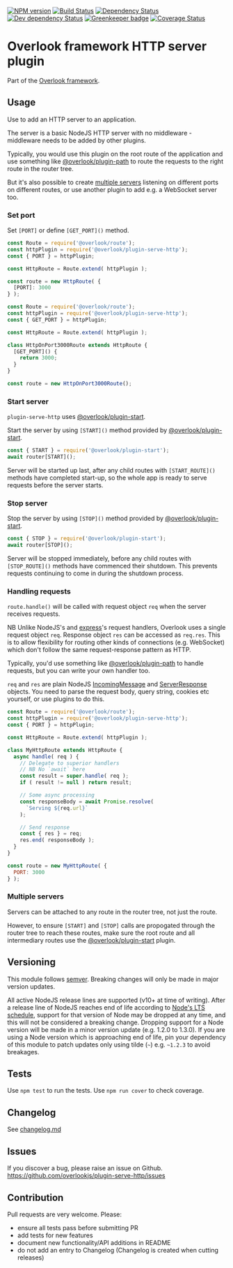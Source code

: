 [![NPM version](https://img.shields.io/npm/v/@overlook/plugin-serve-http.svg)](https://www.npmjs.com/package/@overlook/plugin-serve-http)
[![Build Status](https://img.shields.io/travis/overlookjs/plugin-serve-http/master.svg)](http://travis-ci.org/overlookjs/plugin-serve-http)
[![Dependency Status](https://img.shields.io/david/overlookjs/plugin-serve-http.svg)](https://david-dm.org/overlookjs/plugin-serve-http)
[![Dev dependency Status](https://img.shields.io/david/dev/overlookjs/plugin-serve-http.svg)](https://david-dm.org/overlookjs/plugin-serve-http)
[![Greenkeeper badge](https://badges.greenkeeper.io/overlookjs/plugin-serve-http.svg)](https://greenkeeper.io/)
[![Coverage Status](https://img.shields.io/coveralls/overlookjs/plugin-serve-http/master.svg)](https://coveralls.io/r/overlookjs/plugin-serve-http)

# Overlook framework HTTP server plugin

Part of the [Overlook framework](https://overlookjs.github.io/).

## Usage

Use to add an HTTP server to an application.

The server is a basic NodeJS HTTP server with no middleware - middleware needs to be added by other plugins.

Typically, you would use this plugin on the root route of the application and use something like [@overlook/plugin-path](https://www.npmjs.com/package/@overlook/plugin-path) to route the requests to the right route in the router tree.

But it's also possible to create [multiple servers](#multiple-servers) listening on different ports on different routes, or use another plugin to add e.g. a WebSocket server too.

### Set port

Set `[PORT]` or define `[GET_PORT]()` method.

```js
const Route = require('@overlook/route');
const httpPlugin = require('@overlook/plugin-serve-http');
const { PORT } = httpPlugin;

const HttpRoute = Route.extend( httpPlugin );

const route = new HttpRoute( {
  [PORT]: 3000
} );
```

```js
const Route = require('@overlook/route');
const httpPlugin = require('@overlook/plugin-serve-http');
const { GET_PORT } = httpPlugin;

const HttpRoute = Route.extend( httpPlugin );

class HttpOnPort3000Route extends HttpRoute {
  [GET_PORT]() {
    return 3000;
  }
}

const route = new HttpOnPort3000Route();
```

### Start server

`plugin-serve-http` uses [@overlook/plugin-start](https://www.npmjs.com/package/@overlook/plugin-start).

Start the server by using `[START]()` method provided by [@overlook/plugin-start](https://www.npmjs.com/package/@overlook/plugin-start).

```js
const { START } = require('@overlook/plugin-start');
await router[START]();
```

Server will be started up last, after any child routes with `[START_ROUTE]()` methods have completed start-up, so the whole app is ready to serve requests before the server starts.

### Stop server

Stop the server by using `[STOP]()` method provided by [@overlook/plugin-start](https://www.npmjs.com/package/@overlook/plugin-start).

```js
const { STOP } = require('@overlook/plugin-start');
await router[STOP]();
```

Server will be stopped immediately, before any child routes with `[STOP_ROUTE]()` methods have commenced their shutdown. This prevents requests continuing to come in during the shutdown process.

### Handling requests

`route.handle()` will be called with request object `req` when the server receives requests.

NB Unlike NodeJS's and [express](https://expressjs.com/)'s request handlers, Overlook uses a single request object `req`. Response object `res` can be accessed as `req.res`. This is to allow flexibility for routing other kinds of connections (e.g. WebSocket) which don't follow the same request-response pattern as HTTP.

Typically, you'd use something like [@overlook/plugin-path](https://www.npmjs.com/package/@overlook/plugin-path) to handle requests, but you can write your own handler too.

`req` and `res` are plain NodeJS [IncomingMessage](https://nodejs.org/dist/latest-v14.x/docs/api/http.html#http_class_http_incomingmessage) and [ServerResponse](https://nodejs.org/dist/latest-v14.x/docs/api/http.html#http_class_http_serverresponse) objects. You need to parse the request body, query string, cookies etc yourself, or use plugins to do this.

```js
const Route = require('@overlook/route');
const httpPlugin = require('@overlook/plugin-serve-http');
const { PORT } = httpPlugin;

const HttpRoute = Route.extend( httpPlugin );

class MyHttpRoute extends HttpRoute {
  async handle( req ) {
    // Delegate to superior handlers
    // NB No `await` here
    const result = super.handle( req );
    if ( result != null ) return result;

    // Some async processing
    const responseBody = await Promise.resolve(
      `Serving ${req.url}`
    );

    // Send response
    const { res } = req;
    res.end( responseBody );
  }
}

const route = new MyHttpRoute( {
  PORT: 3000
} );
```

### Multiple servers

Servers can be attached to any route in the router tree, not just the route.

However, to ensure `[START]` and `[STOP]` calls are propogated through the router tree to reach these routes, make sure the root route and all intermediary routes use the [@overlook/plugin-start](https://www.npmjs.com/package/@overlook/plugin-start) plugin.

## Versioning

This module follows [semver](https://semver.org/). Breaking changes will only be made in major version updates.

All active NodeJS release lines are supported (v10+ at time of writing). After a release line of NodeJS reaches end of life according to [Node's LTS schedule](https://nodejs.org/en/about/releases/), support for that version of Node may be dropped at any time, and this will not be considered a breaking change. Dropping support for a Node version will be made in a minor version update (e.g. 1.2.0 to 1.3.0). If you are using a Node version which is approaching end of life, pin your dependency of this module to patch updates only using tilde (`~`) e.g. `~1.2.3` to avoid breakages.

## Tests

Use `npm test` to run the tests. Use `npm run cover` to check coverage.

## Changelog

See [changelog.md](https://github.com/overlookjs/plugin-serve-http/blob/master/changelog.md)

## Issues

If you discover a bug, please raise an issue on Github. https://github.com/overlookjs/plugin-serve-http/issues

## Contribution

Pull requests are very welcome. Please:

* ensure all tests pass before submitting PR
* add tests for new features
* document new functionality/API additions in README
* do not add an entry to Changelog (Changelog is created when cutting releases)
